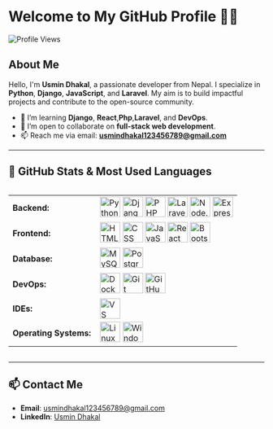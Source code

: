 # Welcome to My GitHub Profile 👨‍💻
<p align = "left">
	<img src = "https://komarev.com/ghpvc/?username=UsminDhakal&style=plastic&color=blueviolet" alt = "Profile Views"/>
</p>



## About Me
Hello, I'm **Usmin Dhakal**, a passionate developer from Nepal. I specialize in **Python**, **Django**, **JavaScript**, and **Laravel**. My aim is to build impactful projects and contribute to the open-source community.

- 🌱 I’m learning **Django**, **React**,**Php**,**Laravel**,  and **DevOps**.
- 👯 I’m open to collaborate on **full-stack web development**.
- 📫 Reach me via email: **usmindhakal123456789@gmail.com**

---











## 🚀 GitHub Stats & Most Used Languages

<div style="display: flex; justify-content: space-between; flex-wrap: wrap;">
    <div style="flex: 2; min-width: 300px;">
        <table style="width: 100%; border-collapse: collapse;">
            <tr>
                <td style="font-weight: bold; padding-right: 10px; vertical-align: middle;">Backend:</td>
                <td>
                    <img height="40" src="https://skillicons.dev/icons?i=python" alt="Python" />
                    <img height="40" src="https://skillicons.dev/icons?i=django" alt="Django" />
                    <img height="40" src="https://skillicons.dev/icons?i=php" alt="PHP" />
                    <img height="40" src="https://skillicons.dev/icons?i=laravel" alt="Laravel" />
                    <img height="40" src="https://skillicons.dev/icons?i=nodejs" alt="Node.js" />
                    <img height="40" src="https://skillicons.dev/icons?i=express" alt="Express.js" />
                </td>
            </tr>
            <tr>
                <td style="font-weight: bold; padding-right: 10px; vertical-align: middle;">Frontend:</td>
                <td>
                    <img height="40" src="https://skillicons.dev/icons?i=html" alt="HTML" />
                    <img height="40" src="https://skillicons.dev/icons?i=css" alt="CSS" />
                    <img height="40" src="https://skillicons.dev/icons?i=js" alt="JavaScript" />
                    <img height="40" src="https://skillicons.dev/icons?i=react" alt="React" />
                    <img height="40" src="https://skillicons.dev/icons?i=bootstrap" alt="Bootstrap" />
                </td>
            </tr>
            <tr>
                <td style="font-weight: bold; padding-right: 10px; vertical-align: middle;">Database:</td>
                <td>
                    <img height="40" src="https://skillicons.dev/icons?i=mysql" alt="MySQL" />
                    <img height="40" src="https://skillicons.dev/icons?i=postgresql" alt="PostgreSQL" />
                </td>
            </tr>
            <tr>
                <td style="font-weight: bold; padding-right: 10px; vertical-align: middle;">DevOps:</td>
                <td>
                    <img height="40" src="https://skillicons.dev/icons?i=docker" alt="Docker" />
                    <img height="40" src="https://skillicons.dev/icons?i=git" alt="Git" />
                    <img height="40" src="https://skillicons.dev/icons?i=github" alt="GitHub" />
                </td>
            </tr>
            <tr>
                <td style="font-weight: bold; padding-right: 10px; vertical-align: middle;">IDEs:</td>
                <td>
                    <img height="40" src="https://skillicons.dev/icons?i=vscode" alt="VS Code" />
                </td>
            </tr>
            <tr>
                <td style="font-weight: bold; padding-right: 10px; vertical-align: middle;">Operating Systems:</td>
                <td>
                    <img height="40" src="https://skillicons.dev/icons?i=linux" alt="Linux" />
                    <img height="40" src="https://skillicons.dev/icons?i=windows" alt="Windows" />
                </td>
            </tr>
        </table>
    </div>
</div>




---

## 📫 Contact Me
- **Email**: usmindhakal123456789@gmail.com
- **LinkedIn**: [Usmin Dhakal](https://www.linkedin.com/in/usmin-dhakal-011120282/)
